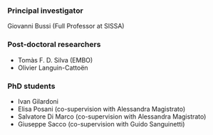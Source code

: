 ### Principal investigator

Giovanni Bussi (Full Professor at SISSA)

### Post-doctoral researchers

- Tomàs F. D. Silva (EMBO)
- Olivier Languin-Cattoën

### PhD students

- Ivan Gilardoni
- Elisa Posani (co-supervision with Alessandra Magistrato)
- Salvatore Di Marco (co-supervision with Alessandra Magistrato)
- Giuseppe Sacco (co-supervision with Guido Sanguinetti)
